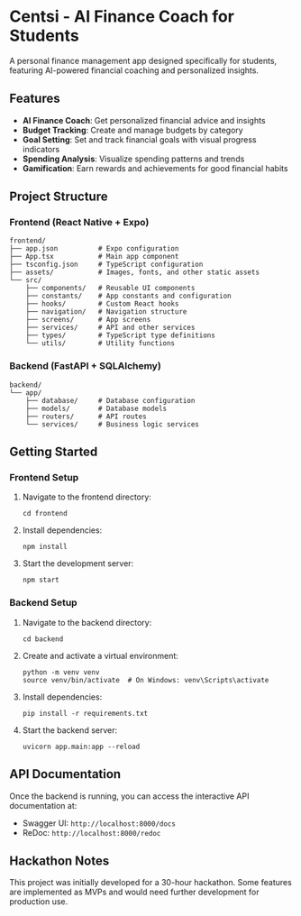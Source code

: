# Centsi - AI Finance Coach for Students

A personal finance management app designed specifically for students, featuring AI-powered financial coaching and personalized insights.

## Features

- **AI Finance Coach**: Get personalized financial advice and insights
- **Budget Tracking**: Create and manage budgets by category
- **Goal Setting**: Set and track financial goals with visual progress indicators
- **Spending Analysis**: Visualize spending patterns and trends
- **Gamification**: Earn rewards and achievements for good financial habits

## Project Structure

### Frontend (React Native + Expo)

```
frontend/
├── app.json          # Expo configuration
├── App.tsx           # Main app component
├── tsconfig.json     # TypeScript configuration
├── assets/           # Images, fonts, and other static assets
└── src/
    ├── components/   # Reusable UI components
    ├── constants/    # App constants and configuration
    ├── hooks/        # Custom React hooks
    ├── navigation/   # Navigation structure
    ├── screens/      # App screens
    ├── services/     # API and other services
    ├── types/        # TypeScript type definitions
    └── utils/        # Utility functions
```

### Backend (FastAPI + SQLAlchemy)

```
backend/
└── app/
    ├── database/     # Database configuration
    ├── models/       # Database models
    ├── routers/      # API routes
    └── services/     # Business logic services
```

## Getting Started

### Frontend Setup

1. Navigate to the frontend directory:
   ```
   cd frontend
   ```

2. Install dependencies:
   ```
   npm install
   ```

3. Start the development server:
   ```
   npm start
   ```

### Backend Setup

1. Navigate to the backend directory:
   ```
   cd backend
   ```

2. Create and activate a virtual environment:
   ```
   python -m venv venv
   source venv/bin/activate  # On Windows: venv\Scripts\activate
   ```

3. Install dependencies:
   ```
   pip install -r requirements.txt
   ```

4. Start the backend server:
   ```
   uvicorn app.main:app --reload
   ```

## API Documentation

Once the backend is running, you can access the interactive API documentation at:
- Swagger UI: `http://localhost:8000/docs`
- ReDoc: `http://localhost:8000/redoc`

## Hackathon Notes

This project was initially developed for a 30-hour hackathon. Some features are implemented as MVPs and would need further development for production use.